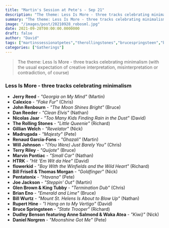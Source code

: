 ```yaml
---
title: "Martin's Session at Pete's - Sep 21"
description: "The theme: Less Is More - three tracks celebrating minimalism (with the usual expectation of creative interpretation, misinterpretation or contradiction, of course)"
summary: "The theme: Less Is More - three tracks celebrating minimalism (with the usual expectation of creative interpretation, misinterpretation or contradiction, of course)"
image: "/images/post/20210928_robosml.jpg"
date: 2021-09-28T00:00:00.0000000
draft: false
author: "David"
tags: ["martinssessionatpetes","therollingstones","brucespringsteen","brianeno","joejackson","gillianwelch","calexico","htrk","johnrenbourn","flowerkid","pentatonix","ruperthine","nicolasjaar","renaudgarcia‐fons","jerryreed","danreeder","madrugada","billwurtz","terryriley","willjohnson","marvinpontiac","danielnorgren","glenbrownandkingtubby","billfrisellandthomasmorgan","dudleybensonfeaturingannesalmondandwakaatea"]
categories: ["Gatherings"]
---
```

> The theme: Less Is More - three tracks celebrating minimalism (with the usual expectation of creative interpretation, misinterpretation or contradiction, of course)
### Less Is More - three tracks celebrating minimalism 
- **Jerry Reed** - _"Georgia on My Mind"_ (Martin)
- **Calexico** - _"Fake Fur"_ (Chris)
- **John Renbourn** - _"The Moon Shines Bright"_ (Bruce)
- **Dan Reeder** - _"Clean Elvis"_ (Nathan)
- **Nicolas Jaar** - _"Too Many Kids Finding Rain in the Dust"_ (David)
- **The Rolling Stones** - _"Little Queenie"_ (Richard)
- **Gillian Welch** - _"Revelator"_ (Nick)
- **Madrugada** - _"Majesty"_ (Pete)
- **Renaud Garcia‐Fons** - _"Ghazali"_ (Martin)
- **Will Johnson** - _"(You Were) Just Barely You"_ (Chris)
- **Terry Riley** - _"Quijote"_ (Bruce)
- **Marvin Pontiac** - _"Small Car"_ (Nathan)
- **HTRK** - _"Hit 'Em Wit da Hee"_ (David)
- **flowerkid** - _"Boy With the Winfields and the Wild Heart"_ (Richard)
- **Bill Frisell & Thomas Morgan** - _"Goldfinger"_ (Nick)
- **Pentatonix** - _"Havana"_ (Pete)
- **Joe Jackson** - _"Steppin' Out"_ (Martin)
- **Glen Brown & King Tubby** - _"Termination Dub"_ (Chris)
- **Brian Eno** - _"Emerald and Lime"_ (Bruce)
- **Bill Wurtz** - _"Mount St. Helens Is About to Blow Up"_ (Nathan)
- **Rupert Hine** - _"I Hang on to My Vertigo"_ (David)
- **Bruce Springsteen** - _"State Trooper"_ (Richard)
- **Dudley Benson featuring Anne Salmond & Waka Atea** - _"Kiwi)"_ (Nick)
- **Daniel Norgren** - _"Moonshine Got Me"_ (Pete)
